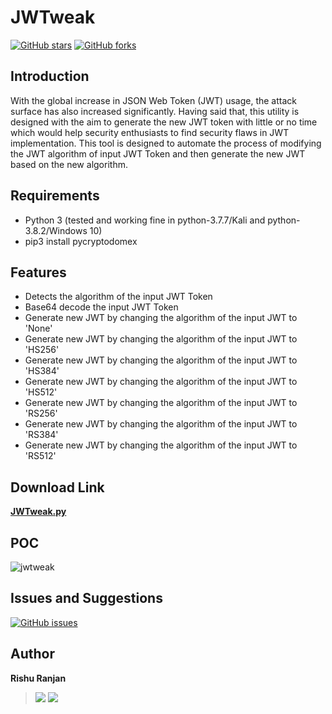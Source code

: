 # JWTweak
[![GitHub stars](https://img.shields.io/github/stars/rishuranjanofficial/JWTweak?logoColor=blue&style=social)](https://github.com/rishuranjanofficial/JWTweak/stargazers)   [![GitHub forks](https://img.shields.io/github/forks/rishuranjanofficial/JWTweak?logoColor=blue&style=social)](https://github.com/rishuranjanofficial/JWTweak/network)

## Introduction
With the global increase in JSON Web Token (JWT) usage, the attack surface has also increased significantly. Having said that, this utility is designed with the aim to generate the new JWT token with little or no time which would help security enthusiasts to find security flaws in JWT implementation. This tool is designed to automate the process of modifying the JWT algorithm of input JWT Token and then generate the new JWT based on the new algorithm.

## Requirements
- Python 3 (tested and working fine in python-3.7.7/Kali and python-3.8.2/Windows 10)
- pip3 install pycryptodomex

## Features
- Detects the algorithm of the input JWT Token 
- Base64 decode the input JWT Token 
- Generate new JWT by changing the algorithm of the input JWT to 'None' 
- Generate new JWT by changing the algorithm of the input JWT to 'HS256' 
- Generate new JWT by changing the algorithm of the input JWT to 'HS384' 
- Generate new JWT by changing the algorithm of the input JWT to 'HS512'  
- Generate new JWT by changing the algorithm of the input JWT to 'RS256' 
- Generate new JWT by changing the algorithm of the input JWT to 'RS384' 
- Generate new JWT by changing the algorithm of the input JWT to 'RS512'   

## Download Link 
**[JWTweak.py](https://rishuranjanofficial.github.io/JWTweak/JWTweak.py)**

## POC
![jwtweak](https://user-images.githubusercontent.com/51092706/82747950-93108500-9dbb-11ea-9d8f-fcd08a1f10be.png)

## Issues and Suggestions
[![GitHub issues](https://img.shields.io/github/issues/rishuranjanofficial/JWTweak?label=Contribution&style=social)](https://github.com/rishuranjanofficial/JWTweak/issues)

## Author
**Rishu Ranjan**   
> [![](https://img.shields.io/twitter/follow/tweetit_rrj?style=social)](https://twitter.com/intent/follow?screen_name=tweetit_rrj)   [![](https://static-exp1.licdn.com/sc/h/95o6rrc5ws6mlw6wqzy0xgj7y)](https://www.linkedin.com/in/rishuranjan/)
